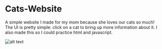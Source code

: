 # Cats-Website
A simple website I made for my mom because she loves our cats so much! The UI is pretty simple: click on a cat to bring up more information about it. I also made this so I could practice html and javascript. 

![alt text](https://i.imgur.com/mzcyj08.png)
